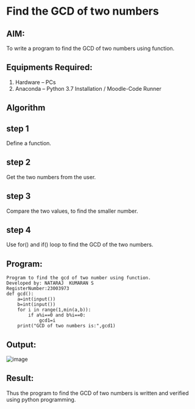 # Find the GCD of two numbers

## AIM:
To write a program to find the GCD of two numbers using function.

## Equipments Required:
1. Hardware – PCs
2. Anaconda – Python 3.7 Installation / Moodle-Code Runner

## Algorithm
## step 1
Define a function.
## step 2
Get the two numbers from the user.
## step 3
Compare the two values, to find the smaller number.
## step 4
Use for() and if() loop to find the GCD of the two numbers.

## Program:
~~~
Program to find the gcd of two number using function.
Developed by: NATARAJ  KUMARAN S
RegisterNumber:23003973
def gcd():
    a=int(input())
    b=int(input())
    for i in range(1,min(a,b)):
        if a%i==0 and b%i==0:
            gcd1=i
    print("GCD of two numbers is:",gcd1)
~~~

## Output:
![image](https://github.com/nataraj26/GCD-of-two-numbers/assets/147514615/2f595dc1-c05e-479c-b770-ff4ac0704200)




## Result:
Thus the program to find the GCD of two numbers is written and verified using python programming.
